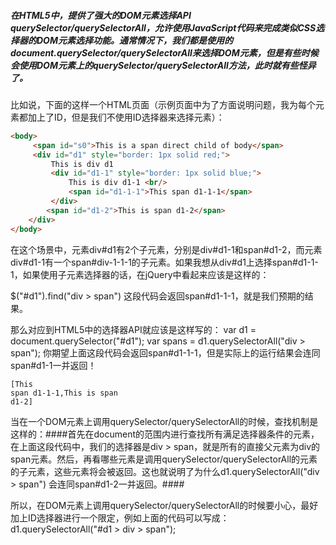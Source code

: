 ##### 在HTML5中，提供了强大的DOM元素选择API querySelector/querySelectorAll，允许使用JavaScript代码来完成类似CSS选择器的DOM元素选择功能。通常情况下，我们都是使用的document.querySelector/querySelectorAll来选择DOM元素，但是有些时候会使用DOM元素上的querySelector/querySelectorAll方法，此时就有些怪异了。
比如说，下面的这样一个HTML页面（示例页面中为了方面说明问题，我为每个元素都加上了ID，但是我们不使用ID选择器来选择元素）：

 ```html
 <body>
      <span id="s0">This is a span direct child of body</span>
      <div id="d1" style="border: 1px solid red;">
          This is div d1
          <div id="d1-1" style="border: 1px solid blue;">
              This is div d1-1 <br/>
              <span id="d1-1-1">This span d1-1-1</span> 
          </div>
         <span id="d1-2">This is span d1-2</span>
     </div>
 </body>
 ```
在这个场景中，元素div#d1有2个子元素，分别是div#d1-1和span#d1-2，而元素div#d1-1有一个span#div-1-1-1的子元素。如果我想从div#d1上选择span#d1-1-1，如果使用子元素选择器的话，在jQuery中看起来应该是这样的：

$("#d1").find("div > span")
这段代码会返回span#d1-1-1，就是我们预期的结果。

那么对应到HTML5中的选择器API就应该是这样写的：
var d1 = document.querySelector("#d1");
var spans = d1.querySelectorAll("div > span");
你期望上面这段代码会返回span#d1-1-1，但是实际上的运行结果会连同span#d1-1一并返回！<pre><code>[<span id="d1-1-1">This span d1-1-1</span>,<span id="d1-2">This is span d1-2</span>]</code></pre>
当在一个DOM元素上调用querySelector/querySelectorAll的时候，查找机制是这样的：####首先在document的范围内进行查找所有满足选择器条件的元素，在上面这段代码中，我们的选择器是div > span，就是所有的直接父元素为div的span元素。然后，再看哪些元素是调用querySelector/querySelectorAll的元素的子元素，这些元素将会被返回。这也就说明了为什么d1.querySelectorAll("div > span") 会连同span#d1-2一并返回。####

所以，在DOM元素上调用querySelector/querySelectorAll的时候要小心，最好加上ID选择器进行一个限定，例如上面的代码可以写成：
d1.querySelectorAll("#d1 > div > span");
